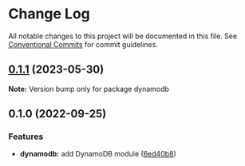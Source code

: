 # Change Log

All notable changes to this project will be documented in this file.
See [Conventional Commits](https://conventionalcommits.org) for commit guidelines.

## [0.1.1](https://github.com/finando/infrastructure-modules/compare/dynamodb@0.1.0...dynamodb@0.1.1) (2023-05-30)

**Note:** Version bump only for package dynamodb





## 0.1.0 (2022-09-25)


### Features

* **dynamodb:** add DynamoDB module ([6ed40b8](https://github.com/finando/infrastructure-modules/commit/6ed40b87e6992d90c12bae8f4e17c1b5af0d3d0e))
